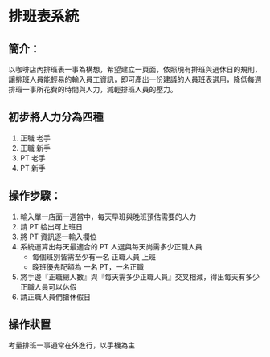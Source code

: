 # 排班表系統

## 簡介：

以咖啡店內排班表一事為構想，希望建立一頁面，依照現有排班與選休日的規則，讓排班人員能輕易的輸入員工資訊，即可產出一份建議的人員班表選用，降低每週排班一事所花費的時間與人力，減輕排班人員的壓力。

## 初步將人力分為四種

1. 正職 老手
2. 正職 新手
3. PT 老手
4. PT 新手

## 操作步驟：

1. 輸入單一店面一週當中，每天早班與晚班預估需要的人力
2. 請 PT 給出可上班日
3. 將 PT 資訊逐一輸入欄位
4. 系統運算出每天最適合的 PT 人選與每天尚需多少正職人員
    * 每個班別皆需至少有一名 正職人員 上班
    * 晚班優先配額為 一名 PT，一名正職
5. 將手邊『正職總人數』與『每天需多少正職人員』交叉相減，得出每天有多少正職人員可以休假
6. 請正職人員們搶休假日

## 操作狀置

考量排班一事通常在外進行，以手機為主